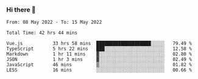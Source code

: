 ### Hi there 👋

<!--
**siaikin/siaikin** is a ✨ _special_ ✨ repository because its `README.md` (this file) appears on your GitHub profile.

Here are some ideas to get you started:

- 🔭 I’m currently working on ...
- 🌱 I’m currently learning ...
- 👯 I’m looking to collaborate on ...
- 🤔 I’m looking for help with ...
- 💬 Ask me about ...
- 📫 How to reach me: ...
- 😄 Pronouns: ...
- ⚡ Fun fact: ...
-->

<!--START_SECTION:waka-->

```text
From: 08 May 2022 - To: 15 May 2022

Total Time: 42 hrs 44 mins

Vue.js           33 hrs 58 mins  ████████████████████░░░░░   79.49 %
TypeScript       5 hrs 22 mins   ███░░░░░░░░░░░░░░░░░░░░░░   12.58 %
Markdown         1 hr 11 mins    ▓░░░░░░░░░░░░░░░░░░░░░░░░   02.80 %
JSON             1 hr 3 mins     ▓░░░░░░░░░░░░░░░░░░░░░░░░   02.49 %
JavaScript       46 mins         ▒░░░░░░░░░░░░░░░░░░░░░░░░   01.82 %
LESS             16 mins         ░░░░░░░░░░░░░░░░░░░░░░░░░   00.66 %
```

<!--END_SECTION:waka-->
